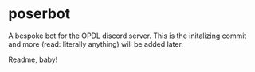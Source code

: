 # poserbot

A bespoke bot for the OPDL discord server. This is the initalizing commit and more (read: literally anything) will be added later.

Readme, baby!
